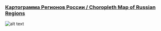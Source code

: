 ### [Картограмма Регионов России / Choropleth Map of Russian Regions](https://mapper-app-2020.herokuapp.com/)
![alt text](https://github.com/annakuchko/map_app/blob/main/russian_regs_map_sample.png)
